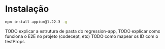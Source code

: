 
# Instalação

```bash
npm install appium@1.22.3 -g
```

TODO explicar a estrutura de pasta do regression-app, 
TODO explicar como funciona o E2E no projeto (codecept, etc)
TODO como mapear os ID com o testProps